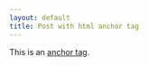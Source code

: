 ```yaml
---
layout: default
title: Post with html anchor tag
---
```


This is an <a href="https://google.com">anchor tag</a>.